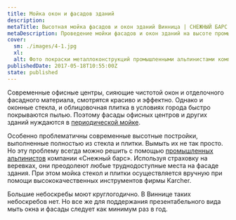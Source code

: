 ```yaml
---
title: Мойка окон и фасадов зданий
description: 
metaTitle: Высотная мойка фасадов и окон зданий Винница | СНЕЖНЫЙ БАРС
metaDescription: Проведение мойки фасадов и окон зданий на высоте промышленными альпинистами ☎+38 (096)555-30-92 от специалистов компании Снежный Барс
cover:
  sm: ./images/4-1.jpg
  xl: 
  alt: Фото покраски металлоконструкций промышленными альпинистами компании "Снежный Барс"
publishedDate: 2017-05-18T10:55:00Z
state: published    
---
```

Современные офисные центры, сияющие чистотой окон и отделочного фасадного материала, смотрятся красиво и эффектно. Однако и оконные стекла, и облицовочная плитка в условиях города быстро покрываются пылью. Поэтому фасады офисных центров и других зданий нуждаются в [периодической мойке](/moika-okon/ru/ "Мойка Ваших окон будет безупречна, а витрины будут блестеть и переливаться на солнце").

Особенно проблематичны современные высотные постройки, выполненные полностью из стекла и плитки. Вымыть их не так просто. Но эту проблему всегда можно решить с помощью [промышленных альпинистов](/promyshlennyi-alpinizm/ru/ "Высотные работы любой сложности") компании «Снежный барс». Используя страховку на веревках, они преодолеют любые труднодоступные места на фасаде здания. При этом мойка стекол и плитки осуществляется вручную при помощи высококачественных инструментов фирмы Karcher.

Большие небоскребы моют круглогодично. В Виннице таких небоскребов нет. Но все же для поддержания презентабельного вида мыть окна и фасады следует как минимум раз в год.
